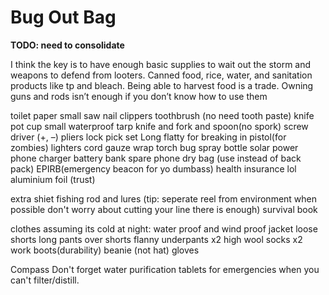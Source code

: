 # Bug Out Bag

**TODO: need to consolidate**

I think the key is to have enough basic supplies to wait out the storm and weapons to defend from looters. Canned food, rice, water, and sanitation products like tp and bleach. Being able to harvest food is a trade. Owning guns and rods isn’t enough if you don’t know how to use them

toilet paper
small saw
nail clippers
toothbrush (no need tooth paste)
knife
pot
cup
small waterproof tarp
knife and fork and spoon(no spork)
screw driver (+, –)
pliers
lock pick set
Long flatty for breaking in
pistol(for zombies)
lighters
cord
gauze wrap
torch
bug spray
bottle
solar power phone charger
battery bank
spare phone
dry bag (use instead of back pack)
EPIRB(emergency beacon for yo dumbass)
health insurance lol
aluminium foil (trust)

extra shiet
fishing rod and lures (tip: seperate reel from environment when possible don't worry about cutting your line there is enough)
survival book


clothes assuming its cold at night:
water proof and wind proof jacket
loose shorts
long pants over shorts
flanny
underpants x2
high wool socks x2
work boots(durability)
beanie (not hat)
gloves

Compass
Don't forget water purification tablets for emergencies when you can't filter/distill.
